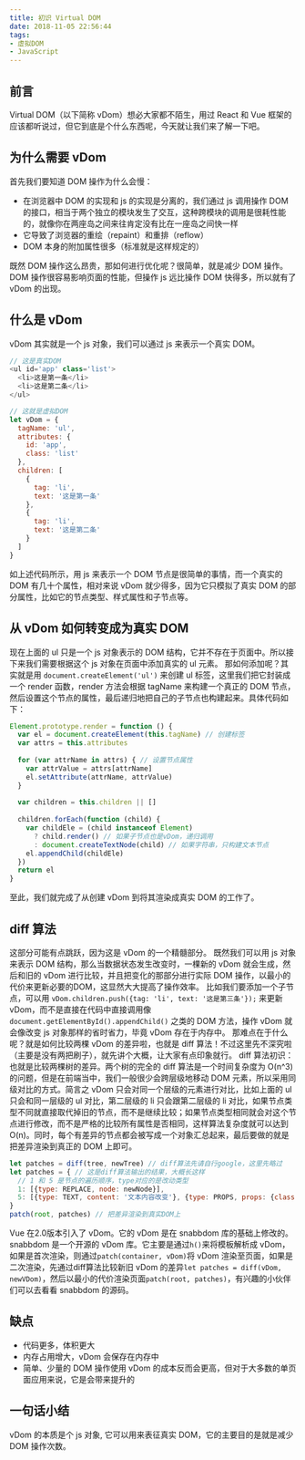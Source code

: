 ```yaml
---
title: 初识 Virtual DOM
date: 2018-11-05 22:56:44
tags:
- 虚拟DOM
- JavaScript
---
```


## 前言
Virtual DOM（以下简称 vDom）想必大家都不陌生，用过 React 和 Vue 框架的应该都听说过，但它到底是个什么东西呢，今天就让我们来了解一下吧。

<!-- more -->

## 为什么需要 vDom
首先我们要知道 DOM 操作为什么会慢：
- 在浏览器中 DOM 的实现和 js 的实现是分离的，我们通过 js 调用操作 DOM 的接口，相当于两个独立的模块发生了交互，这种跨模块的调用是很耗性能的，就像你在两座岛之间来往肯定没有比在一座岛之间快一样
- 它导致了浏览器的重绘（repaint）和重排（reflow）
- DOM 本身的附加属性很多（标准就是这样规定的）

既然 DOM 操作这么昂贵，那如何进行优化呢？很简单，就是减少 DOM 操作。DOM 操作很容易影响页面的性能，但操作 js 远比操作 DOM 快得多，所以就有了 vDom 的出现。

## 什么是 vDom
vDom 其实就是一个 js 对象，我们可以通过 js 来表示一个真实 DOM。

```js
// 这是真实DOM
<ul id='app' class='list'>
  <li>这是第一条</li>
  <li>这是第二条</li>
</ul> 
```
```js
// 这就是虚拟DOM
let vDom = {
  tagName: 'ul',
  attributes: {
    id: 'app',
    class: 'list'
  },
  children: [
    {
      tag: 'li',
      text: '这是第一条'
    },
    {
      tag: 'li',
      text: '这是第二条'
    }
  ]
}
```
如上述代码所示，用 js 来表示一个 DOM 节点是很简单的事情，而一个真实的 DOM 有几十个属性，相对来说 vDom 就少得多，因为它只模拟了真实 DOM 的部分属性，比如它的节点类型、样式属性和子节点等。

## 从 vDom 如何转变成为真实 DOM
现在上面的 ul 只是一个 js 对象表示的 DOM 结构，它并不存在于页面中。所以接下来我们需要根据这个 js 对象在页面中添加真实的 ul 元素。
那如何添加呢？其实就是用 `document.createElement('ul')` 来创建 ul 标签，这里我们把它封装成一个 render 函数，render 方法会根据 tagName 来构建一个真正的 DOM 节点，然后设置这个节点的属性，最后递归地把自己的子节点也构建起来。具体代码如下：

```js
Element.prototype.render = function () {
  var el = document.createElement(this.tagName) // 创建标签
  var attrs = this.attributes
 
  for (var attrName in attrs) { // 设置节点属性
    var attrValue = attrs[attrName]
    el.setAttribute(attrName, attrValue)
  }
 
  var children = this.children || []
 
  children.forEach(function (child) {
    var childEle = (child instanceof Element)
      ? child.render() // 如果子节点也是vDom，递归调用
      : document.createTextNode(child) // 如果字符串，只构建文本节点
    el.appendChild(childEle)
  })
  return el
}
```
至此，我们就完成了从创建 vDom 到将其渲染成真实 DOM 的工作了。

## diff 算法
这部分可能有点跳跃，因为这是 vDom 的一个精髓部分。
既然我们可以用 js 对象来表示 DOM 结构，那么当数据状态发生改变时，一棵新的 vDom 就会生成，然后和旧的 vDom 进行比较，并且把变化的那部分进行实际 DOM 操作，以最小的代价来更新必要的DOM，这显然大大提高了操作效率。
比如我们要添加一个子节点，可以用 `vDom.children.push({tag: 'li', text: '这是第三条'});` 来更新 vDom，而不是直接在代码中直接调用像 `document.getElementById().appendChild()` 之类的 DOM 方法，操作 vDom 就会像改变 js 对象那样的省时省力，毕竟 vDom 存在于内存中。
那难点在于什么呢？就是如何比较两棵 vDom 的差异啦，也就是 diff 算法！不过这里先不深究啦（主要是没有两把刷子），就先讲个大概，让大家有点印象就行。
diff 算法初识：也就是比较两棵树的差异。两个树的完全的 diff 算法是一个时间复杂度为 O(n^3) 的问题，但是在前端当中，我们一般很少会跨层级地移动 DOM 元素，所以采用同级对比的方式。简言之 vDom 只会对同一个层级的元素进行对比，比如上面的 ul 只会和同一层级的 ul 对比，第二层级的 li 只会跟第二层级的 li 对比，如果节点类型不同就直接取代掉旧的节点，而不是继续比较；如果节点类型相同就会对这个节点进行修改，而不是严格的比较所有属性是否相同，这样算法复杂度就可以达到 O(n)。同时，每个有差异的节点都会被写成一个对象汇总起来，最后要做的就是把差异渲染到真正的 DOM 上即可。
```js
let patches = diff(tree, newTree) // diff算法先请自行google，这里先略过
let patches = { // 这是diff算法输出的结果，大概长这样
  // 1 和 5 是节点的遍历顺序，type对应的是改动类型
  1: [{type: REPLACE, node: newNode}],
  5: [{type: TEXT, content: '文本内容改变'}, {type: PROPS, props: {class: "new-list"}]
}
patch(root, patches) // 把差异渲染到真实DOM上
```

Vue 在2.0版本引入了 vDom。它的 vDom 是在 snabbdom 库的基础上修改的。snabbdom 是一个开源的 vDom 库。它主要是通过`h()`来将模板解析成 vDom，如果是首次渲染，则通过`patch(container, vDom)`将 vDom 渲染至页面，如果是二次渲染，先通过diff算法比较新旧 vDom 的差异`let patches = diff(vDom, newVDom)`，然后以最小的代价渲染页面`patch(root, patches)`，有兴趣的小伙伴们可以去看看 snabbdom 的源码。

## 缺点

- 代码更多，体积更大
- 内存占用增大，vDom 会保存在内存中
- 简单、少量的 DOM 操作使用 vDom 的成本反而会更高，但对于大多数的单页面应用来说，它是会带来提升的

## 一句话小结
vDom 的本质是个 js 对象, 它可以用来表征真实 DOM，它的主要目的是就是减少 DOM 操作次数。